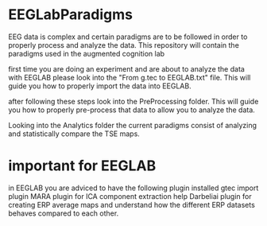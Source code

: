 # EEGLabParadigms
EEG data is complex and certain paradigms are to be followed in order to properly process and analyze the data. This repository will contain the paradigms used in the augmented cognition lab

first time you are doing an experiment and are about to analyze the data with EEGLAB 
please look into the "From g.tec to EEGLAB.txt" file. 
This will guide you how to properly import the data into EEGLAB. 

after following these steps look into the PreProcessing folder. 
This will guide you how to properly pre-process that data to allow you to analyze the data. 

Looking into the Analytics folder the current paradigms consist of analyzing and statistically compare the TSE maps. 

# important for EEGLAB
in EEGLAB you are adviced to have the following plugin installed 
gtec import plugin
MARA plugin for ICA component extraction help 
Darbeliai plugin for creating ERP average maps and understand how the different ERP datasets behaves compared to each other. 
